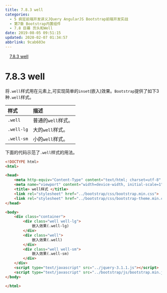 ```yaml
---
title: 7.8.3 well
categories: 
  - 5 疯狂前端开发讲义JQuery AngularJS Bootstrap前端开发实战
  - 第7章 Bootstrap内置组件
  - 7.8 巨幕 页头和Well
date: 2019-08-05 09:51:15
updated: 2020-02-07 01:34:57
abbrlink: 9cab603e
---
```

<div id='my_toc'><a href="/JavaReadingNotes/9cab603e/#7-8-3-well" class="header_1">7.8.3 well</a>&nbsp;<br></div>
<style>.header_1{margin-left: 1em;}.header_2{margin-left: 2em;}.header_3{margin-left: 3em;}.header_4{margin-left: 4em;}.header_5{margin-left: 5em;}.header_6{margin-left: 6em;}</style>
<!--more-->
<script>if (navigator.platform.search('arm')==-1){document.getElementById('my_toc').style.display = 'none';}var e,p = document.getElementsByTagName('p');while (p.length>0) {e = p[0];e.parentElement.removeChild(e);}</script>

<!--end-->
<!--SSTStart-->
# 7.8.3 well #
将`.well`样式用在元素上,可实现简单的`inset`(嵌入)效果。`Bootstrap`提供了如下3种`.well`样式。

|样式|描述|
|:---|:---|
|`.well`|普通的`well`样式。|
|`.well-lg`|大的`well`样式。|
|`.well-sm`|小的`well`样式。|
<!--SSTStop-->

下面的代码示范了`.well`样式的用法。
```html
<!DOCTYPE html>
<html>

<head>
    <meta http-equiv="Content-Type" content="text/html; charset=utf-8" />
    <meta name="viewport" content="width=device-width, initial-scale=1">
    <title> well样式 </title>
    <link rel="stylesheet" href="../bootstrap/css/bootstrap.min.css">
    <link rel="stylesheet" href="../bootstrap/css/bootstrap-theme.min.css">
</head>

<body>
    <div class="container">
        <div class="well well-lg">
            嵌入效果(.well-lg)
        </div>
        <div class="well">
            嵌入效果(.well)
        </div>
        <div class="well well-sm">
            嵌入效果(.well-sm)
        </div>
    </div>
    <script type="text/javascript" src="../jquery-3.1.1.js"></script>
    <script type="text/javascript" src="../bootstrap/js/bootstrap.min.js"></script>
</body>

</html>
```
